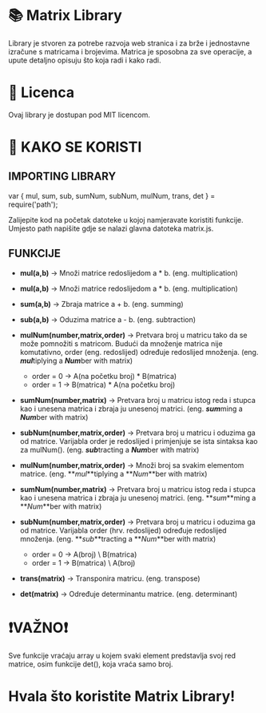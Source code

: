 # 📚 Matrix Library

Library je stvoren za potrebe razvoja web stranica i za brže i jednostavne izračune s matricama i brojevima. Matrica je sposobna za sve operacije, a upute detaljno opisuju što koja radi i kako radi.

# 📄 Licenca

Ovaj library je dostupan pod MIT licencom.

# 📖 KAKO SE KORISTI

## IMPORTING LIBRARY

var { mul, sum, sub, sumNum, subNum, mulNum, trans, det } = require('path');

Zalijepite kod na početak datoteke u kojoj namjeravate koristiti funkcije. Umjesto path napišite gdje se nalazi glavna datoteka matrix.js.

## FUNKCIJE
- **mul(a,b)** -> Množi matrice redoslijedom a * b. (eng. multiplication)

- **mul(a,b)** -> Množi matrice redoslijedom a * b. (eng. multiplication)
- **sum(a,b)** -> Zbraja matrice a + b. (eng. summing)
- **sub(a,b)** -> Oduzima matrice a - b. (eng. subtraction)
- **mulNum(number,matrix,order)** -> Pretvara broj u matricu tako da se može pomnožiti s matricom. Budući da množenje matrica nije komutativno, order (eng. redoslijed) određuje redoslijed množenja. (eng. ***mul***tiplying a ***Num***ber with matrix)
  - order = 0 -> A(na početku broj) * B(matrica)
  - order = 1 -> B(matrica) * A(na početku broj)
- **sumNum(number,matrix)** -> Pretvara broj u matricu istog reda i stupca kao i unesena matrica i zbraja ju unesenoj matrici. (eng. ***sum***ming a ***Num***ber with matrix)
- **subNum(number,matrix,order)** -> Pretvara broj u matricu i oduzima ga od matrice. Varijabla order je redoslijed i primjenjuje se ista sintaksa kao za mulNum(). (eng. ***sub***tracting a ***Num***ber with matrix)
- **mulNum(number,matrix,order)** -> Množi broj sa svakim elementom matrice. (eng. **_mul_**tiplying a **_Num_**ber with matrix)
- **sumNum(number,matrix)** -> Pretvara broj u matricu istog reda i stupca kao i unesena matrica i zbraja ju unesenoj matrici. (eng. **_sum_**ming a **_Num_**ber with matrix)
- **subNum(number,matrix,order)** -> Pretvara broj u matricu i oduzima ga od matrice. Varijabla order (hrv. redoslijed) određuje redoslijed množenja. (eng. **_sub_**tracting a **_Num_**ber with matrix)
  - order = 0 -> A(broj) \ B(matrica)
  - order = 1 -> B(matrica) \ A(broj)
- **trans(matrix)** -> Transponira matricu. (eng. transpose)
- **det(matrix)** -> Određuje determinantu matrice. (eng. determinant)

# ❗**VAŽNO**❗

Sve funkcije vraćaju array u kojem svaki element predstavlja svoj red matrice, osim funkcije det(), koja vraća samo broj.

# Hvala što koristite Matrix Library!
